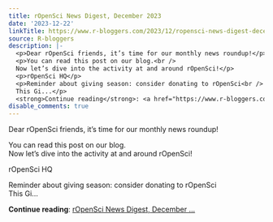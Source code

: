 ```yaml
---
title: rOpenSci News Digest, December 2023
date: '2023-12-22'
linkTitle: https://www.r-bloggers.com/2023/12/ropensci-news-digest-december-2023/
source: R-bloggers
description: |-
  <p>Dear rOpenSci friends, it’s time for our monthly news roundup!</p>
  <p>You can read this post on our blog.<br />
  Now let’s dive into the activity at and around rOpenSci!</p>
  <p>rOpenSci HQ</p>
  <p>Reminder about giving season: consider donating to rOpenSci<br />
  This Gi...</p>
  <strong>Continue reading</strong>: <a href="https://www.r-bloggers.com/2023/12/ropensci-news-digest-december-2023/">rOpenSci News Digest, December ...
disable_comments: true
---
```

<p>Dear rOpenSci friends, it’s time for our monthly news roundup!</p>
<p>You can read this post on our blog.<br />
Now let’s dive into the activity at and around rOpenSci!</p>
<p>rOpenSci HQ</p>
<p>Reminder about giving season: consider donating to rOpenSci<br />
This Gi...</p>
<strong>Continue reading</strong>: <a href="https://www.r-bloggers.com/2023/12/ropensci-news-digest-december-2023/">rOpenSci News Digest, December ...